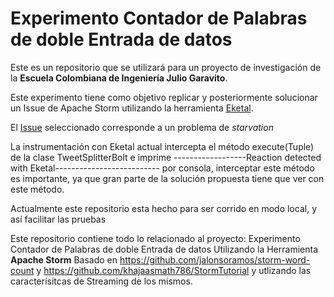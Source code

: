 Experimento Contador de Palabras de doble Entrada de datos 
================
Este es un repositorio que se utilizará para un proyecto de investigación de la **Escuela Colombiana de Ingeniería Julio Garavito**.

Este experimento tiene como objetivo replicar y posteriormente solucionar un Issue de Apache Storm utilizando la herramienta [Eketal](https://github.com/unicesi/eketal "Eketal").

El [Issue](https://issues.apache.org/jira/browse/STORM-284 "Issue") seleccionado corresponde a un problema de *starvation*

La instrumentación con Eketal actual intercepta el método execute(Tuple) de la clase TweetSplitterBolt e imprime ------------------Reaction detected with Eketal--------------------------
por consola, interceptar este método es importante, ya que gran parte de la solución propuesta tiene que ver con este método.

Actualmente este repositorio esta hecho para ser corrido en modo local, y así facilitar las pruebas

Este repositorio contiene todo lo relacionado al proyecto: 
Experimento Contador de Palabras de doble Entrada de datos Utilizando la Herramienta **Apache Storm** Basado en https://github.com/jalonsoramos/storm-word-count y https://github.com/khajaasmath786/StormTutorial y utlizando las caracterísitcas de Streaming de los mismos.
